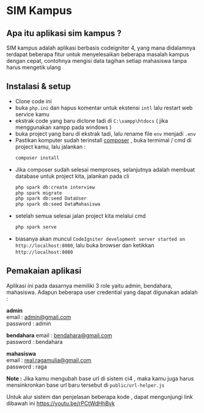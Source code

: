 # SIM Kampus

## Apa itu aplikasi sim kampus ?

SIM kampus adalah aplikasi berbasis codeigniter 4, yang mana didalamnya terdapat beberapa fitur untuk menyelesaikan beberapa masalah kampus dengan cepat, contohnya mengisi data tagihan setiap mahasiswa tanpa harus mengetik ulang

## Instalasi & setup

* Clone code ini
* buka `php.ini` dan hapus komentar untuk ekstensi `intl` lalu restart web service kamu
* ekstrak code yang baru diclone tadi di `C:\xampp\htdocs` ( jika menggunakan xampp pada windows )
* buka project yang baru di ekstrak tadi, lalu rename file `env` menjadi `.env`
* Pastikan komputer sudah terinstall [composer](https://getcomposer.org/) , buka termimal / cmd di project kamu, lalu jalankan :
    ```sh
    composer install
    ```
* Jika composer sudah selesai memproses, selanjutnya adalah membuat database untuk project kita, jalankan pada cli
    ```sh
    php spark db:create interview
    php spark migrate
    php spark db:seed DataUser
    php spark db:seed DataMahasiswa
    ```
* setelah semua selesai jalan project kita melalui cmd
    ```sh
    php spark serve
    ```
* biasanya akan muncul `CodeIgniter development server started on http://localhost:8080`, lalu buka browser dan ketikkan `http://localhost:8080`

## Pemakaian aplikasi
Aplikasi ini pada dasarnya memiliki 3 role yaitu admin, bendahara, mahasiswa. Adapun beberapa user credential yang dapat digunakan adalah :

**admin** <br>
email       : admin@gmail.com <br>
password    : admin <br>

**bendahara**
email       : bendahara@gmail.com <br>
password    : bendahara <br>

**mahasiswa** <br>
email       : real.ragamulia@gmail.com <br>
password    : raga <br>


**Note :** Jika kamu mengubah base url di sistem ci4 , maka kamu juga harus mensinkronkan base url baru tersebut di `public/url-helper.js`

Untuk alur sistem dan penjelasan beberapa kode , dapat mengunjungi link dibawah ini
https://youtu.be/rPCtWdHhBvk
